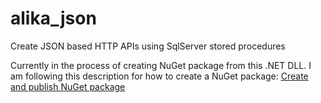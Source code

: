 # alika_json
Create JSON based HTTP APIs using SqlServer stored procedures

Currently in the process of creating NuGet package from this .NET DLL.  I am following this description for how to create a NuGet package:
[Create and publish NuGet package](https://docs.microsoft.com/en-us/nuget/quickstart/create-and-publish-a-package)
